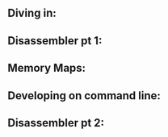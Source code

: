 ## Diving in:


## Disassembler pt 1:


## Memory Maps:


## Developing on command line:


## Disassembler pt 2:

